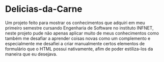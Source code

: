 # Delicias-da-Carne

Um projeto feito para mostrar os conhecimentos que adquiri em meu primeiro semestre cursando Engenharia de Software no instituto INFNET, neste projeto pude não apenas aplicar muito de meus conhecimentos como também me desafiar a aprender coisas novas como um complemento e especialmente me desafiei a criar manualmente certos elementos de formulário que o HTML possui nativamente, afim de poder estiliza-los da maneira que eu desejava.
